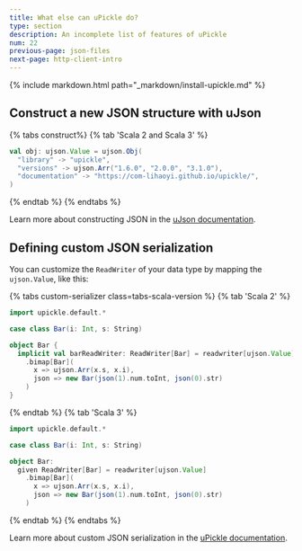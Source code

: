 ```yaml
---
title: What else can uPickle do?
type: section
description: An incomplete list of features of uPickle
num: 22
previous-page: json-files
next-page: http-client-intro
---
```


{% include markdown.html path="_markdown/install-upickle.md" %}
## Construct a new JSON structure with uJson

{% tabs construct%}
{% tab 'Scala 2 and Scala 3' %}
```scala
val obj: ujson.Value = ujson.Obj(
  "library" -> "upickle",
  "versions" -> ujson.Arr("1.6.0", "2.0.0", "3.1.0"),
  "documentation" -> "https://com-lihaoyi.github.io/upickle/",
)
```
{% endtab %}
{% endtabs %}

Learn more about constructing JSON in the [uJson documentation](https://com-lihaoyi.github.io/upickle/#Construction).

## Defining custom JSON serialization

You can customize the `ReadWriter` of your data type by mapping the `ujson.Value`, like this:

{% tabs custom-serializer class=tabs-scala-version %}
{% tab 'Scala 2' %}
```scala
import upickle.default.*

case class Bar(i: Int, s: String)

object Bar {
  implicit val barReadWriter: ReadWriter[Bar] = readwriter[ujson.Value]
    .bimap[Bar](
      x => ujson.Arr(x.s, x.i),
      json => new Bar(json(1).num.toInt, json(0).str)
    )
}
```
{% endtab %}
{% tab 'Scala 3' %}
```scala
import upickle.default.*

case class Bar(i: Int, s: String)

object Bar:
  given ReadWriter[Bar] = readwriter[ujson.Value]
    .bimap[Bar](
      x => ujson.Arr(x.s, x.i),
      json => new Bar(json(1).num.toInt, json(0).str)
    )
```
{% endtab %}
{% endtabs %}

Learn more about custom JSON serialization in the [uPickle documentation](https://com-lihaoyi.github.io/upickle/#Customization).

